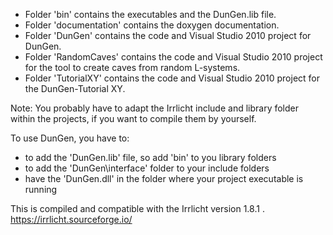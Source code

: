 - Folder 'bin' contains the executables and the DunGen.lib file.
- Folder 'documentation' contains the doxygen documentation.
- Folder 'DunGen' contains the code and Visual Studio 2010 project for DunGen.
- Folder 'RandomCaves' contains the code and Visual Studio 2010 project for the tool to create caves from random L-systems.
- Folder 'TutorialXY' contains the code and Visual Studio 2010 project for the DunGen-Tutorial XY.

Note: You probably have to adapt the Irrlicht include and library folder within the projects, if you want to compile them by yourself.

To use DunGen, you have to:
- to add the 'DunGen.lib' file, so add 'bin' to you library folders
- to add the 'DunGen\interface' folder to your include folders
- have the 'DunGen.dll' in the folder where your project executable is running

This is compiled and compatible with the Irrlicht version 1.8.1 .
https://irrlicht.sourceforge.io/
